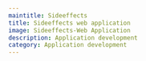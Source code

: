 ```yaml
---
maintitle: Sideeffects
title: Sideeffects web application
image: Sideeffects-Web Application
description: Application development
category: Application development
---
```


